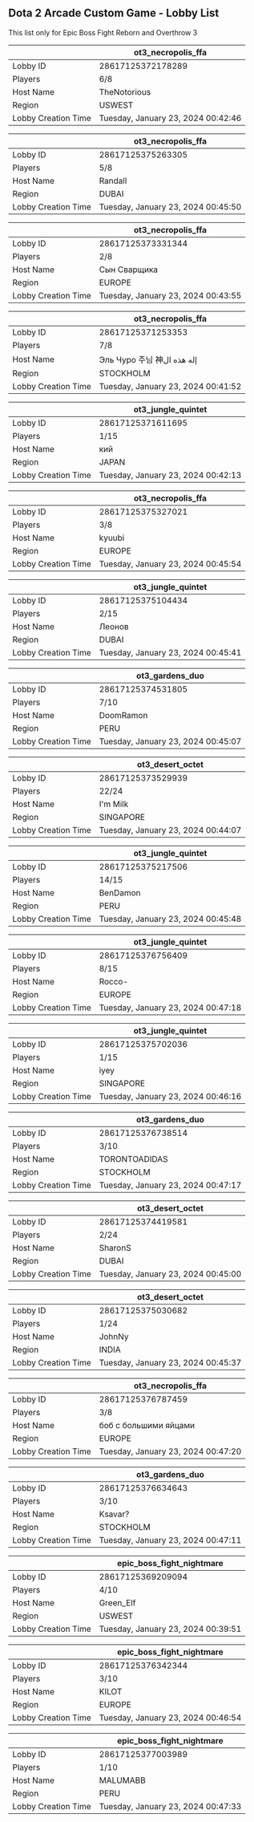 ## Dota 2 Arcade Custom Game - Lobby List

This list only for Epic Boss Fight Reborn and Overthrow 3

|  | ot3_necropolis_ffa |
| ------ | ------ |
| Lobby ID | 28617125372178289 |
| Players | 6/8 |
| Host Name | TheNotorious |
| Region | USWEST |
| Lobby Creation Time | Tuesday, January 23, 2024 00:42:46 |


|  | ot3_necropolis_ffa |
| ------ | ------ |
| Lobby ID | 28617125375263305 |
| Players | 5/8 |
| Host Name | Randall |
| Region | DUBAI |
| Lobby Creation Time | Tuesday, January 23, 2024 00:45:50 |


|  | ot3_necropolis_ffa |
| ------ | ------ |
| Lobby ID | 28617125373331344 |
| Players | 2/8 |
| Host Name | Сын Сварщика |
| Region | EUROPE |
| Lobby Creation Time | Tuesday, January 23, 2024 00:43:55 |


|  | ot3_necropolis_ffa |
| ------ | ------ |
| Lobby ID | 28617125371253353 |
| Players | 7/8 |
| Host Name | Эль Чуро 주님 神إله هذه ال |
| Region | STOCKHOLM |
| Lobby Creation Time | Tuesday, January 23, 2024 00:41:52 |


|  | ot3_jungle_quintet |
| ------ | ------ |
| Lobby ID | 28617125371611695 |
| Players | 1/15 |
| Host Name | кий |
| Region | JAPAN |
| Lobby Creation Time | Tuesday, January 23, 2024 00:42:13 |


|  | ot3_necropolis_ffa |
| ------ | ------ |
| Lobby ID | 28617125375327021 |
| Players | 3/8 |
| Host Name | kyuubi |
| Region | EUROPE |
| Lobby Creation Time | Tuesday, January 23, 2024 00:45:54 |


|  | ot3_jungle_quintet |
| ------ | ------ |
| Lobby ID | 28617125375104434 |
| Players | 2/15 |
| Host Name | Леонов |
| Region | DUBAI |
| Lobby Creation Time | Tuesday, January 23, 2024 00:45:41 |


|  | ot3_gardens_duo |
| ------ | ------ |
| Lobby ID | 28617125374531805 |
| Players | 7/10 |
| Host Name | DoomRamon |
| Region | PERU |
| Lobby Creation Time | Tuesday, January 23, 2024 00:45:07 |


|  | ot3_desert_octet |
| ------ | ------ |
| Lobby ID | 28617125373529939 |
| Players | 22/24 |
| Host Name | I'm Milk |
| Region | SINGAPORE |
| Lobby Creation Time | Tuesday, January 23, 2024 00:44:07 |


|  | ot3_jungle_quintet |
| ------ | ------ |
| Lobby ID | 28617125375217506 |
| Players | 14/15 |
| Host Name | BenDamon |
| Region | PERU |
| Lobby Creation Time | Tuesday, January 23, 2024 00:45:48 |


|  | ot3_jungle_quintet |
| ------ | ------ |
| Lobby ID | 28617125376756409 |
| Players | 8/15 |
| Host Name | Rocco- |
| Region | EUROPE |
| Lobby Creation Time | Tuesday, January 23, 2024 00:47:18 |


|  | ot3_jungle_quintet |
| ------ | ------ |
| Lobby ID | 28617125375702036 |
| Players | 1/15 |
| Host Name | iyey |
| Region | SINGAPORE |
| Lobby Creation Time | Tuesday, January 23, 2024 00:46:16 |


|  | ot3_gardens_duo |
| ------ | ------ |
| Lobby ID | 28617125376738514 |
| Players | 3/10 |
| Host Name | TORONTOADIDAS |
| Region | STOCKHOLM |
| Lobby Creation Time | Tuesday, January 23, 2024 00:47:17 |


|  | ot3_desert_octet |
| ------ | ------ |
| Lobby ID | 28617125374419581 |
| Players | 2/24 |
| Host Name | SharonS |
| Region | DUBAI |
| Lobby Creation Time | Tuesday, January 23, 2024 00:45:00 |


|  | ot3_desert_octet |
| ------ | ------ |
| Lobby ID | 28617125375030682 |
| Players | 1/24 |
| Host Name | JohnNy |
| Region | INDIA |
| Lobby Creation Time | Tuesday, January 23, 2024 00:45:37 |


|  | ot3_necropolis_ffa |
| ------ | ------ |
| Lobby ID | 28617125376787459 |
| Players | 3/8 |
| Host Name | боб с большими яйцами |
| Region | EUROPE |
| Lobby Creation Time | Tuesday, January 23, 2024 00:47:20 |


|  | ot3_gardens_duo |
| ------ | ------ |
| Lobby ID | 28617125376634643 |
| Players | 3/10 |
| Host Name | Ksavar? |
| Region | STOCKHOLM |
| Lobby Creation Time | Tuesday, January 23, 2024 00:47:11 |


|  | epic_boss_fight_nightmare |
| ------ | ------ |
| Lobby ID | 28617125369209094 |
| Players | 4/10 |
| Host Name | Green_Elf |
| Region | USWEST |
| Lobby Creation Time | Tuesday, January 23, 2024 00:39:51 |


|  | epic_boss_fight_nightmare |
| ------ | ------ |
| Lobby ID | 28617125376342344 |
| Players | 3/10 |
| Host Name | KILOT |
| Region | EUROPE |
| Lobby Creation Time | Tuesday, January 23, 2024 00:46:54 |


|  | epic_boss_fight_nightmare |
| ------ | ------ |
| Lobby ID | 28617125377003989 |
| Players | 1/10 |
| Host Name | MALUMABB |
| Region | PERU |
| Lobby Creation Time | Tuesday, January 23, 2024 00:47:33 |


